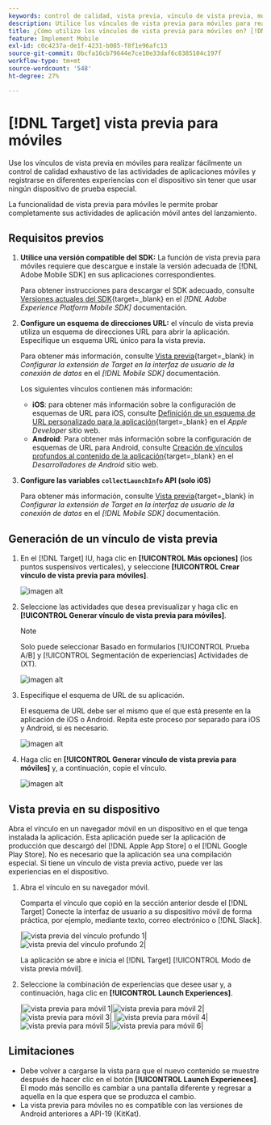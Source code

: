 ```yaml
---
keywords: control de calidad, vista previa, vínculo de vista previa, móvil, vista previa para móviles
description: Utilice los vínculos de vista previa para móviles para realizar un completo control de calidad de las actividades de aplicaciones móviles.
title: ¿Cómo utilizo los vínculos de vista previa para móviles en? [!DNL Adobe Target] ¿Móvil?
feature: Implement Mobile
exl-id: c0c4237a-de1f-4231-b085-f8f1e96afc13
source-git-commit: 0bcfa16cb79644e7ce10e33daf6c8385104c197f
workflow-type: tm+mt
source-wordcount: '548'
ht-degree: 27%

---
```


# [!DNL Target] vista previa para móviles

Use los vínculos de vista previa en móviles para realizar fácilmente un control de calidad exhaustivo de las actividades de aplicaciones móviles y registrarse en diferentes experiencias con el dispositivo sin tener que usar ningún dispositivo de prueba especial.

La funcionalidad de vista previa para móviles le permite probar completamente sus actividades de aplicación móvil antes del lanzamiento.

## Requisitos previos  

1. **Utilice una versión compatible del SDK:** La función de vista previa para móviles requiere que descargue e instale la versión adecuada de [!DNL Adobe Mobile SDK] en sus aplicaciones correspondientes.

   Para obtener instrucciones para descargar el SDK adecuado, consulte [Versiones actuales del SDK](https://developer.adobe.com/client-sdks/documentation/current-sdk-versions/){target=_blank} en el *[!DNL Adobe Experience Platform Mobile SDK]* documentación.

1. **Configure un esquema de direcciones URL:** el vínculo de vista previa utiliza un esquema de direcciones URL para abrir la aplicación. Especifique un esquema URL único para la vista previa.

   Para obtener más información, consulte [Vista previa](https://developer.adobe.com/client-sdks/documentation/adobe-target/#visual-preview){target=_blank} in *Configurar la extensión de Target en la interfaz de usuario de la conexión de datos* en el *[!DNL Mobile SDK]* documentación.

   Los siguientes vínculos contienen más información:

   * **iOS**: para obtener más información sobre la configuración de esquemas de URL para iOS, consulte [Definición de un esquema de URL personalizado para la aplicación](https://developer.apple.com/documentation/xcode/defining-a-custom-url-scheme-for-your-app){target=_blank} en el *Apple Developer* sitio web.
   * **Android**: Para obtener más información sobre la configuración de esquemas de URL para Android, consulte [Creación de vínculos profundos al contenido de la aplicación](https://developer.android.com/training/app-links/deep-linking){target=_blank} en el *Desarrolladores de Android* sitio web.

1. **Configure las variables `collectLaunchInfo` API (solo i0S)**

   Para obtener más información, consulte [Vista previa](https://developer.adobe.com/client-sdks/documentation/adobe-target/#visual-preview){target=_blank} in *Configurar la extensión de Target en la interfaz de usuario de la conexión de datos* en el *[!DNL Mobile SDK]* documentación.

## Generación de un vínculo de vista previa

1. En el [!DNL Target] IU, haga clic en **[!UICONTROL Más opciones]** (los puntos suspensivos verticales), y seleccione **[!UICONTROL Crear vínculo de vista previa para móviles]**.

   ![imagen alt](assets/mobile-preview-create.png)

1. Seleccione las actividades que desea previsualizar y haga clic en **[!UICONTROL Generar vínculo de vista previa para móviles]**.

   >[!NOTE]
   >
   >Solo puede seleccionar Basado en formularios [!UICONTROL Prueba A/B] y [!UICONTROL Segmentación de experiencias] Actividades de (XT).

   ![imagen alt](assets/mobile-preview-select-activities.png)

1. Especifique el esquema de URL de su aplicación.

   El esquema de URL debe ser el mismo que el que está presente en la aplicación de iOS o Android. Repita este proceso por separado para iOS y Android, si es necesario.

   ![imagen alt](assets/mobile-preview-enter-url-scheme.png)

1. Haga clic en **[!UICONTROL Generar vínculo de vista previa para móviles]** y, a continuación, copie el vínculo.

   ![imagen alt](assets/mobile-preview-generate-and-copy.png)

## Vista previa en su dispositivo

Abra el vínculo en un navegador móvil en un dispositivo en el que tenga instalada la aplicación. Esta aplicación puede ser la aplicación de producción que descargó del [!DNL Apple App Store] o el [!DNL Google Play Store]. No es necesario que la aplicación sea una compilación especial. Si tiene un vínculo de vista previa activo, puede ver las experiencias en el dispositivo.

1. Abra el vínculo en su navegador móvil.

   Comparta el vínculo que copió en la sección anterior desde el [!DNL Target] Conecte la interfaz de usuario a su dispositivo móvil de forma práctica, por ejemplo, mediante texto, correo electrónico o [!DNL Slack].

   |![vista previa del vínculo profundo 1](assets/mobile-preview-open-deeplink.png)|![vista previa del vínculo profundo 2](assets/mobile-preview-open-app.png)|

   La aplicación se abre e inicia el [!DNL Target] [!UICONTROL Modo de vista previa móvil].

1. Seleccione la combinación de experiencias que desee usar y, a continuación, haga clic en **[!UICONTROL Launch Experiences]**.

   |![vista previa para móvil 1](assets/mobile-preview-experience-selection-1.png)|![vista previa para móvil 2](assets/mobile-preview-experience-result-1-france.png)|![vista previa para móvil 3](assets/mobile-preview-experience-result-1-shipfree.png)|
|![vista previa para móvil 4](assets/mobile-preview-experience-selection-2.png)|![vista previa para móvil 5](assets/mobile-preview-experience-result-2-aus.png)|![vista previa para móvil 6](assets/mobile-preview-experience-result-2-10off.png)|

## Limitaciones  

* Debe volver a cargarse la vista para que el nuevo contenido se muestre después de hacer clic en el botón **[!UICONTROL Launch Experiences]**. El modo más sencillo es cambiar a una pantalla diferente y regresar a aquella en la que espera que se produzca el cambio.
* La vista previa para móviles no es compatible con las versiones de Android anteriores a API-19 (KitKat).

